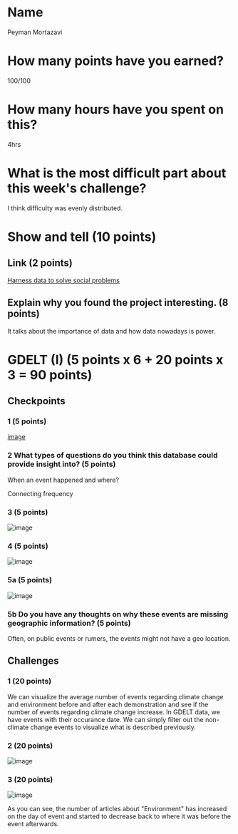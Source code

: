 # Name

Peyman Mortazavi

# How many points have you earned?

100/100

# How many hours have you spent on this?

4hrs

# What is the most difficult part about this week's challenge?

I think difficulty was evenly distributed.

# Show and tell (10 points)

## Link (2 points)

[Harness data to solve social problems](http://www.builtinchicago.org/blog/uchicago-fellows-harness-data-solve-social-problems)

## Explain why you found the project interesting. (8 points)

It talks about the importance of data and how data nowadays is power.

# GDELT (I) (5 points x 6 + 20 points x 3 = 90 points)

## Checkpoints

### 1 (5 points)

[image](http://i.imgur.com/EYcOkJf.jpg)

### 2 What types of questions do you think this database could provide insight into? (5 points)

When an event happened and where?

Connecting frequency

### 3 (5 points)

![image](https://dl.dropboxusercontent.com/u/44502811/Big%20Data%20ScreenShots/Week%207/chk3.png)

### 4 (5 points)

![image](https://dl.dropboxusercontent.com/u/44502811/Big%20Data%20ScreenShots/Week%207/chk4.png)

### 5a (5 points)

![image](https://dl.dropboxusercontent.com/u/44502811/Big%20Data%20ScreenShots/Week%207/chk5.png)

### 5b Do you have any thoughts on why these events are missing geographic information? (5 points)

Often, on public events or rumers, the events might not have a geo location.

## Challenges

### 1 (20 points)
We can visualize the average number of events regarding climate change and environment before and after each demonstration and see if the number of events regarding climate change increase. In GDELT data, we have events with their occurance date. We can simply filter out the non-climate change events to visualize what is described previously.

### 2 (20 points)

![image](https://dl.dropboxusercontent.com/u/44502811/Big%20Data%20ScreenShots/Week%207/chl2.png)

### 3 (20 points)

![image](https://dl.dropboxusercontent.com/u/44502811/Big%20Data%20ScreenShots/Week%207/chl3.png)

As you can see, the number of articles about "Environment" has increased on the day of event and started to decrease back to where it was before the event afterwards.
